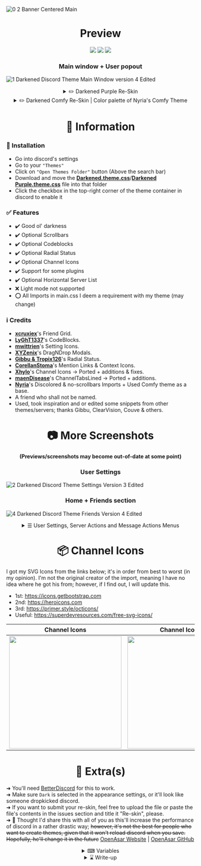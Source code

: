![0 2 Banner Centered Main](https://user-images.githubusercontent.com/78914154/157298545-a87dedea-61ce-4221-b78d-84d58123388b.gif)

<h1 align="center">Preview</h1>
<p align="center">
        <img src="https://img.shields.io/github/license/misspent/Darkened?color=green&label=License%3A&style=for-the-badge" /></a>
        <img src="https://img.shields.io/github/issues/misspent/Darkened?label=Issues%3A&style=for-the-badge" /></a>
        <img src="https://img.shields.io/github/issues-pr/misspent/Darkened?label=Pull%20Requests%3A&style=for-the-badge" /></a>
</p>

<h3 align="center">Main window + User popout</h3>

![1  Darkened Discord Theme Main Window version 4  Edited](https://user-images.githubusercontent.com/78914154/176662128-c8f11fe8-113c-40dd-8a34-144b93a602b4.png)

<details>
  <summary align="center">✏️ Darkened Purple Re-Skin</summary>
  <br>

<h3 align="center">Main window + User popout</h3>

![1  Darkened Purple Discord Theme Main Window  Edited](https://user-images.githubusercontent.com/78914154/180560886-d3fcaa52-a31a-4bfd-9756-f8f6746f9423.png)

<h3 align="center">Home + Friends section</h3>

![4  Darkened Purple Discord Theme Friends  Edited](https://user-images.githubusercontent.com/78914154/180560976-17237a41-3d54-4920-b604-0021980ff204.png)

<h3 align="center">User Settings</h3>

![2  Darkened Purple Discord Theme Settings  Edited](https://user-images.githubusercontent.com/78914154/180560946-ee7a0380-2e34-4350-8b43-bcf661fa3fba.png)

</details>

<details>
  <summary align="center">✏️ Darkened Comfy Re-Skin | Color palette of Nyria's Comfy Theme</summary>
  <br>

<h3 align="center">Main window + User popout</h3>

![1  Darkened Comfy Discord Theme Main Window  Edited](https://user-images.githubusercontent.com/78914154/180561167-304ca7a1-ffe9-4154-b78b-f007002d3516.png)

<h3 align="center">Home + Friends section</h3>

![4  Darkened Comfy Discord Theme Friends  Edited](https://user-images.githubusercontent.com/78914154/180561215-25ed36f7-9aa9-4aa8-9936-62528878e2ce.png)

<h3 align="center">User Settings</h3>

![2  Darkened Comfy Discord Theme Settings  Edited](https://user-images.githubusercontent.com/78914154/180561193-06d99fff-225b-4284-b80a-8ef93919b303.png)

</details>

<h1 align="center">📌 Information</h1>

### 📢 Installation
- Go into discord's settings
- Go to your `"Themes"`
- Click on `"Open Themes Folder"` button (Above the search bar)
- Download and move the **[Darkened.theme.css](https://github.com/misspent/Darkened/blob/main/Darkened.theme.css)**/**[Darkened Purple.theme.css](https://github.com/misspent/Darkened/blob/main/Re-Skins/Darkened%20Purple.css)** file into that folder
- Click the checkbox in the top-right corner of the theme container in discord to enable it
### ✅ Features
* ✔️ Good ol' darkness
* ✔️ Optional Scrollbars
* ✔️ Optional Codeblocks
* ✔️ Optional Radial Status
* ✔️ Optional Channel Icons
* ✔️ Support for some plugins
* ✔️ Optional Horizontal Server List
* ❌ Light mode not supported
* ⭕ All Imports in main.css I deem a requirement with my theme (may change)
### ℹ️ Credits
* **[xcruxiex](https://github.com/xcruxiex)**'s Friend Grid.
* **[LyGhT1337](https://github.com/LyGhT1337)**'s CodeBlocks.
* **[mwittrien](https://github.com/mwittrien)**'s Setting Icons.
* **[XYZenix](https://github.com/XYZenix)**'s DragNDrop Modals.
* **[Gibbu & Tropix126](https://github.com/DiscordStyles)**'s Radial Status.
* **[CorellanStoma](https://github.com/CreArts-Community/Mention-Links)**'s Mention Links & Context Icons.
* **[Xhylo](https://github.com/Xhylo/ChannelIcons)**'s Channel Icons -> Ported + additions & fixes.
* **[maenDisease](https://github.com/maenDisease)**'s ChannelTabsLined -> Ported + additions.
* **[Nyria](https://github.com/NYRI4)**'s Discolored & no-scrollbars Imports + Used Comfy theme as a base.
* A friend who shall not be named.
* Used, took inspiration and or edited some snippets from other themes/servers; thanks Gibbu, ClearVision, Couve & others. 

<h1 align="center", margin= "0">📷 More Screenshots</h1>

<h4 align="center">(Previews/screenshots may become out-of-date at some point)</h4>
<h3 align="center">User Settings</h3>

![2  Darkened Discord Theme Settings Version 3  Edited](https://user-images.githubusercontent.com/78914154/157456598-6bf81d10-398d-45e6-b85f-2758c368b2ac.png)

<h3 align="center">Home + Friends section</h3>

![4  Darkened Discord Theme Friends Version 4  Edited](https://user-images.githubusercontent.com/78914154/178498248-5f661825-aeec-4890-8082-e666b0fc90a1.png)

<details>
  <summary align="center">☰ User Settings, Server Actions and Message Actions Menus</summary>
  <br>

| User Settings Menu | Server Actions Menu | Message Actions Menu |
| :---------: | :---------: | :---------: |
| <img width=300 src="https://user-images.githubusercontent.com/78914154/157084219-f549d866-dbe3-4bed-abd8-8fd15b9f0031.gif"></img>  | <img width=300 src="https://user-images.githubusercontent.com/78914154/157084265-cd1ed748-64cd-41dd-9b7d-0e3b619002a0.gif"></img>  | <img width=300 src="https://user-images.githubusercontent.com/78914154/157084308-4f320b91-5004-44b7-9fd3-4d8726188048.gif"></img>  |

</details>

<h1 align="center">📦 Channel Icons</h1>

I got my SVG Icons from the links below; it's in order from best to worst (in my opinion). I'm not the original creator of the import, meaning I have no idea where he got his from; however, if I find out, I will update this.
* 1st: https://icons.getbootstrap.com
* 2nd: https://heroicons.com
* 3rd: https://primer.style/octicons/
* Useful: https://superdevresources.com/free-svg-icons/

| Channel Icons | Channel Icons + | Channel Icons ++ |
| :---------: | :---------: | :---------: |
| <img width=300 src="https://user-images.githubusercontent.com/78914154/158280248-8a64c0fa-66a1-4c63-a61c-84e339930033.png"></img>  | <img width=300 src="https://user-images.githubusercontent.com/78914154/158280290-1fb1395f-b286-492a-8efe-c4705e3f62b9.png"></img>  | <img width=300 src="https://user-images.githubusercontent.com/78914154/158356404-9605f0ac-c9b9-42be-bc9c-075baa05dc14.png"></img>  |

<h1 align="center">📜 Extra(s)</h1>

➜ You'll need [BetterDiscord](https://betterdiscord.app/) for this to work.  
➜ Make sure `Dark` is selected in the appearance settings, or it'll look like someone dropkicked discord.  
➜ If you want to submit your re-skin, feel free to upload the file or paste the file's contents in the issues section and title it "Re-skin", please.  
➜ 🚀 Thought I'd share this with all of you as this'll increase the performance of discord in a rather drastic way; ~~however, it's not the best for people who want to create themes, given that it won't reload discord when you save. Hopefully, he'll change it in the future~~ [OpenAsar Website](https://openasar.dev/) | [OpenAsar GitHub](https://github.com/GooseMod/OpenAsar)

<details>
  <summary align="center">⌨ Variables</summary>
  <br>
        
```css
/*
\==================================================================================\
\                                  Main Variables                                  \
\==================================================================================\
*/

.theme-dark {
  --background-tertiary: #121212;
  --background-secondary: #0d0d0d;
  --background-secondary-alt: #090909;
  --background-primary: #090909;
  --background-mobile-primary: #23283d;
  --background-mobile-secondary: #1e2233;
  --channeltextarea-background: #101010; /* Main window text bar + reply bar background */
  --background-accent: #6e85d3;
  --background-message-hover: transparent;
  --background-modifier-hover: #121212;
  --background-modifier-active: #1a1e2e;
  --background-modifier-selected: #171d2b;
  --deprecated-card-bg: #12141f63;
  --background-floating: #0d0d0d;
  --deprecated-quickswitcher-input-background: #101320;
  --elevation-low: none;
  --scrollbar-auto-thumb: #121722;
  --scrollbar-auto-track: #191f2e;
  --scrollbar-thin-thumb: #141925;
  --activity-card-background: #101320;
  --border-color: #151515; /* Change to: "none" for no borders */
  --popout-title: #141414;
  --popout-background-main: #101010;
  --jump-newmessage-bars-buttons: #353535;
  --jump-newmessage-bars: #202020;
}

.theme-light {
  /* "Create a server" popup | I will never support light theme */
  --background-tertiary: #090909;
  --background-secondary: #090909;
  --background-secondary-alt: #191f2e;
  --background-primary: #121212;
  --background-accent: #6e85d3;
  --background-modifier-hover: #1a1e2e;
  --background-modifier-active: #262b41;
  --header-primary: #fff;
  --header-secondary: #b1b5b9;
  --text-normal: #8e9297;
}
```
</details>

<details>
  <summary align="center">⌛ Write-up</summary>
  <br>

> ========================================================================  
**This is my first discord theme. I’m still "new" to all this CSS stuff; I only jumped into it late 2021 and have slowly been updating my theme over the past few months. I gradually got more comfortable with CSS and updated + fixed my theme for public use/testing. Nyria's themes gave me a lot of inspiration, and you'll 100% see what I mean if you use this.**  
========================================================================  
> **The people in the screenshots are not me, and I've blurred stuff as I don't want friends to get spammed and or added. moreover, I'd prefer it if people didn't know what server(s) I'm in for obvious reasons, and I'm a relatively private person cause I am clapped.**  
========================================================================  
> **I'll update this as often as I can; however, I do not use the canary version of discord, nor am I some mastermind that can instantly fix/add stuff, so the updates may take a while to push if they change containers etc. on that note, I hope you enjoy the theme, and if you encounter any issues, bugs or want me to attempt to add support for a plugin you use, please tell me. Trying to learn basic CSS to the best of my ability.**  
========================================================================  

</details>
